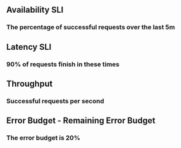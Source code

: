 ## Availability SLI
### The percentage of successful requests over the last 5m


## Latency SLI
### 90% of requests finish in these times


## Throughput
### Successful requests per second


## Error Budget - Remaining Error Budget
### The error budget is 20%
